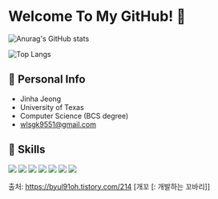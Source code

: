 # Welcome To My GitHub! 👋

![Anurag's GitHub stats](https://github-readme-stats.vercel.app/api?username=jin9551&show_icons=true&theme=radical)

![Top Langs](https://github-readme-stats.vercel.app/api/top-langs/?username=jin9551&langs_count=4&layout=compact)


## :whale: Personal Info
+ Jinha Jeong
+ University of Texas
+ Computer Science (BCS degree)
+ wlsgk9551@gmail.com

## :school_satchel: Skills
<img src="https://img.shields.io/badge/JAVA-007396?style=for-the-badge&logo=java&logoColor=white">
<img src="https://img.shields.io/badge/Spring-6DB33F?style=for-the-badge&logo=Spring&logoColor=white">
<img src="https://img.shields.io/badge/mysql-4479A1?style=for-the-badge&logo=mysql&logoColor=white">
<img src="https://img.shields.io/badge/mariaDB-003545?style=for-the-badge&logo=mariaDB&logoColor=white">
<img src="https://img.shields.io/badge/github-181717?style=for-the-badge&logo=github&logoColor=white">
<img src="https://img.shields.io/badge/linux-FCC624?style=for-the-badge&logo=linux&logoColor=black">
<img src="https://img.shields.io/badge/aws-232F3E?style=for-the-badge&logo=aws&logoColor=white">


출처: https://byul91oh.tistory.com/214 [개꼬 [: 개발하는 꼬바리]]

<!--
**jin9551/jin9551** is a ✨ _special_ ✨ repository because its `README.md` (this file) appears on your GitHub profile.

Here are some ideas to get you started:

- 🔭 I’m currently working on ...
- 🌱 I’m currently learning ...
- 👯 I’m looking to collaborate on ...
- 🤔 I’m looking for help with ...
- 💬 Ask me about ...
- 📫 How to reach me: ...
- 😄 Pronouns: ...
- ⚡ Fun fact: ...
-->


